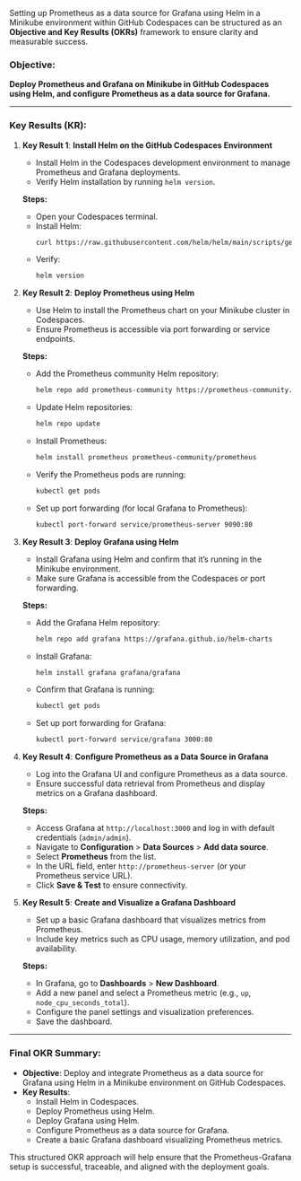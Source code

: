 Setting up Prometheus as a data source for Grafana using Helm in a Minikube environment within GitHub Codespaces can be structured as an **Objective and Key Results (OKRs)** framework to ensure clarity and measurable success.

### Objective:
**Deploy Prometheus and Grafana on Minikube in GitHub Codespaces using Helm, and configure Prometheus as a data source for Grafana.**

---

### Key Results (KR):

1. **Key Result 1**: **Install Helm on the GitHub Codespaces Environment**
   - Install Helm in the Codespaces development environment to manage Prometheus and Grafana deployments.
   - Verify Helm installation by running `helm version`.

   **Steps:**
   - Open your Codespaces terminal.
   - Install Helm:
     ```bash
     curl https://raw.githubusercontent.com/helm/helm/main/scripts/get-helm-3 | bash
     ```
   - Verify:
     ```bash
     helm version
     ```

2. **Key Result 2**: **Deploy Prometheus using Helm**
   - Use Helm to install the Prometheus chart on your Minikube cluster in Codespaces.
   - Ensure Prometheus is accessible via port forwarding or service endpoints.

   **Steps:**
   - Add the Prometheus community Helm repository:
     ```bash
     helm repo add prometheus-community https://prometheus-community.github.io/helm-charts
     ```
   - Update Helm repositories:
     ```bash
     helm repo update
     ```
   - Install Prometheus:
     ```bash
     helm install prometheus prometheus-community/prometheus
     ```
   - Verify the Prometheus pods are running:
     ```bash
     kubectl get pods
     ```
   - Set up port forwarding (for local Grafana to Prometheus):
     ```bash
     kubectl port-forward service/prometheus-server 9090:80
     ```

3. **Key Result 3**: **Deploy Grafana using Helm**
   - Install Grafana using Helm and confirm that it’s running in the Minikube environment.
   - Make sure Grafana is accessible from the Codespaces or port forwarding.

   **Steps:**
   - Add the Grafana Helm repository:
     ```bash
     helm repo add grafana https://grafana.github.io/helm-charts
     ```
   - Install Grafana:
     ```bash
     helm install grafana grafana/grafana
     ```
   - Confirm that Grafana is running:
     ```bash
     kubectl get pods
     ```
   - Set up port forwarding for Grafana:
     ```bash
     kubectl port-forward service/grafana 3000:80
     ```

4. **Key Result 4**: **Configure Prometheus as a Data Source in Grafana**
   - Log into the Grafana UI and configure Prometheus as a data source.
   - Ensure successful data retrieval from Prometheus and display metrics on a Grafana dashboard.

   **Steps:**
   - Access Grafana at `http://localhost:3000` and log in with default credentials (`admin/admin`).
   - Navigate to **Configuration** > **Data Sources** > **Add data source**.
   - Select **Prometheus** from the list.
   - In the URL field, enter `http://prometheus-server` (or your Prometheus service URL).
   - Click **Save & Test** to ensure connectivity.

5. **Key Result 5**: **Create and Visualize a Grafana Dashboard**
   - Set up a basic Grafana dashboard that visualizes metrics from Prometheus.
   - Include key metrics such as CPU usage, memory utilization, and pod availability.

   **Steps:**
   - In Grafana, go to **Dashboards** > **New Dashboard**.
   - Add a new panel and select a Prometheus metric (e.g., `up`, `node_cpu_seconds_total`).
   - Configure the panel settings and visualization preferences.
   - Save the dashboard.

---

### Final OKR Summary:
- **Objective**: Deploy and integrate Prometheus as a data source for Grafana using Helm in a Minikube environment on GitHub Codespaces.
- **Key Results**: 
   - Install Helm in Codespaces.
   - Deploy Prometheus using Helm.
   - Deploy Grafana using Helm.
   - Configure Prometheus as a data source for Grafana.
   - Create a basic Grafana dashboard visualizing Prometheus metrics.

This structured OKR approach will help ensure that the Prometheus-Grafana setup is successful, traceable, and aligned with the deployment goals.